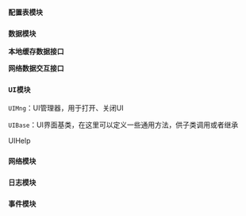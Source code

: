 ### `配置表模块`

### `数据模块`

**本地缓存数据接口**

**网络数据交互接口**



### `UI模块`

`UIMng`：UI管理器，用于打开、关闭UI

`UIBase`：UI界面基类，在这里可以定义一些通用方法，供子类调用或者继承

UIHelp

### `网络模块`

### `日志模块`

### `事件模块`